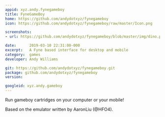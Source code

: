 ```yaml
---
appid: xyz.andy.fynegameboy
title: FyneGameBoy
home: https://github.com/andydotxyz/fynegameboy
icon: https://github.com/andydotxyz/fynegameboy/raw/master/Icon.png

screenshots:
- url: https://github.com/andydotxyz/fynegameboy/blob/master/img/dino.png?raw=true

date:      2019-03-10 22:31:00-000
excerpt:   A Fyne based interface for desktop and mobile
category:  games
developer: Andy Williams

git: https://github.com/andydotxyz/fynegameboy.git
package: github.com/andydotxyz/fynegameboy
version: 

googleid: xyz.andy.gameboy
---
```


Run gameboy cartridges on your computer or your mobile!

Based on the emulator written by AaronLiu (@HFO4).
